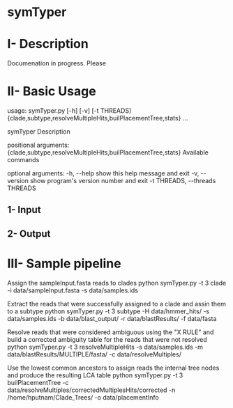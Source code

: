 symTyper
========

I- Description 
==========
Documenation in progress. Please 





II- Basic Usage
===============





usage: symTyper.py [-h] [-v] [-t THREADS]
                   {clade,subtype,resolveMultipleHits,builPlacementTree,stats}
                   ...

symTyper Description

positional arguments:
  {clade,subtype,resolveMultipleHits,builPlacementTree,stats}
                        Available commands

optional arguments:
  -h, --help            show this help message and exit
  -v, --version         show program's version number and exit
  -t THREADS, --threads THREADS


1- Input
--------


2- Output
----------

III- Sample pipeline
====================

Assign the sampleInput.fasta reads to clades
python symTyper.py -t 3 clade  -i data/sampleInput.fasta -s data/samples.ids

Extract the reads that were successfully  assigned to a clade and assin them to a subtype
python symTyper.py  -t 3 subtype -H data/hmmer_hits/ -s data/samples.ids -b data/blast_output/ -r data/blastResults/ -f data/fasta

Resolve reads that were considered ambiguous using the "X RULE" and build a corrected ambiguity table for the reads that were not resolved
python symTyper.py  -t 3 resolveMultipleHits -s data/samples.ids -m data/blastResults/MULTIPLE/fasta/ -c data/resolveMultiples/

Use the lowest common ancestors to assign reads the internal tree nodes and produce the resulting LCA table
python symTyper.py  -t 3 builPlacementTree -c data/resolveMultiples/correctedMultiplesHits/corrected -n /home/hputnam/Clade_Trees/ -o data/placementInfo
